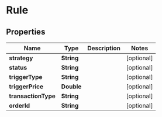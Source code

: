 # Rule

## Properties
Name | Type | Description | Notes
------------ | ------------- | ------------- | -------------
**strategy** | **String** |  |  [optional]
**status** | **String** |  |  [optional]
**triggerType** | **String** |  |  [optional]
**triggerPrice** | **Double** |  |  [optional]
**transactionType** | **String** |  |  [optional]
**orderId** | **String** |  |  [optional]

